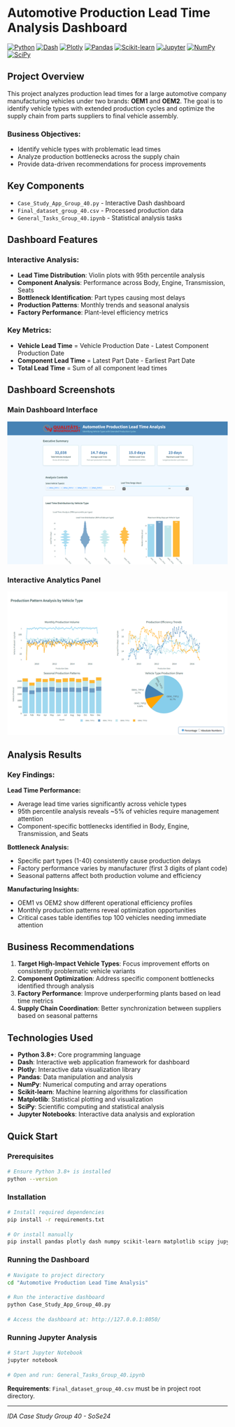 # Automotive Production Lead Time Analysis Dashboard

[![Python](https://img.shields.io/badge/Python-3.8+-blue.svg)](https://python.org)
[![Dash](https://img.shields.io/badge/Dash-Interactive_Dashboard-brightgreen.svg)](https://dash.plotly.com)
[![Plotly](https://img.shields.io/badge/Plotly-Interactive_Plots-blue.svg)](https://plotly.com)
[![Pandas](https://img.shields.io/badge/Pandas-Data_Analysis-orange.svg)](https://pandas.pydata.org)
[![Scikit-learn](https://img.shields.io/badge/Scikit--learn-Machine_Learning-green.svg)](https://scikit-learn.org)
[![Jupyter](https://img.shields.io/badge/Jupyter-Notebook-orange.svg)](https://jupyter.org)
[![NumPy](https://img.shields.io/badge/NumPy-Scientific_Computing-lightblue.svg)](https://numpy.org)
[![SciPy](https://img.shields.io/badge/SciPy-Statistical_Analysis-yellow.svg)](https://scipy.org)

## Project Overview

This project analyzes production lead times for a large automotive company manufacturing vehicles under two brands: **OEM1** and **OEM2**. The goal is to identify vehicle types with extended production cycles and optimize the supply chain from parts suppliers to final vehicle assembly.

### Business Objectives:
- Identify vehicle types with problematic lead times
- Analyze production bottlenecks across the supply chain
- Provide data-driven recommendations for process improvements

## Key Components

- `Case_Study_App_Group_40.py` - Interactive Dash dashboard
- `Final_dataset_group_40.csv` - Processed production data
- `General_Tasks_Group_40.ipynb` - Statistical analysis tasks

## Dashboard Features

### Interactive Analysis:
- **Lead Time Distribution**: Violin plots with 95th percentile analysis
- **Component Analysis**: Performance across Body, Engine, Transmission, Seats
- **Bottleneck Identification**: Part types causing most delays
- **Production Patterns**: Monthly trends and seasonal analysis
- **Factory Performance**: Plant-level efficiency metrics

### Key Metrics:
- **Vehicle Lead Time** = Vehicle Production Date - Latest Component Production Date
- **Component Lead Time** = Latest Part Date - Earliest Part Date
- **Total Lead Time** = Sum of all component lead times

## Dashboard Screenshots

### Main Dashboard Interface
![Dashboard Overview](Figures/app.png)

### Interactive Analytics Panel
![Analytics Panel](Figures/app2.png)

## Analysis Results

### Key Findings:

**Lead Time Performance:**
- Average lead time varies significantly across vehicle types
- 95th percentile analysis reveals ~5% of vehicles require management attention
- Component-specific bottlenecks identified in Body, Engine, Transmission, and Seats

**Bottleneck Analysis:**
- Specific part types (1-40) consistently cause production delays
- Factory performance varies by manufacturer (first 3 digits of plant code)
- Seasonal patterns affect both production volume and efficiency

**Manufacturing Insights:**
- OEM1 vs OEM2 show different operational efficiency profiles
- Monthly production patterns reveal optimization opportunities
- Critical cases table identifies top 100 vehicles needing immediate attention

## Business Recommendations

1. **Target High-Impact Vehicle Types**: Focus improvement efforts on consistently problematic vehicle variants
2. **Component Optimization**: Address specific component bottlenecks identified through analysis
3. **Factory Performance**: Improve underperforming plants based on lead time metrics
4. **Supply Chain Coordination**: Better synchronization between suppliers based on seasonal patterns

## Technologies Used

- **Python 3.8+**: Core programming language
- **Dash**: Interactive web application framework for dashboard
- **Plotly**: Interactive data visualization library
- **Pandas**: Data manipulation and analysis
- **NumPy**: Numerical computing and array operations
- **Scikit-learn**: Machine learning algorithms for classification
- **Matplotlib**: Statistical plotting and visualization
- **SciPy**: Scientific computing and statistical analysis
- **Jupyter Notebooks**: Interactive data analysis and exploration

## Quick Start

### Prerequisites
```bash
# Ensure Python 3.8+ is installed
python --version
```

### Installation
```bash
# Install required dependencies
pip install -r requirements.txt

# Or install manually
pip install pandas plotly dash numpy scikit-learn matplotlib scipy jupyter
```

### Running the Dashboard
```bash
# Navigate to project directory
cd "Automotive Production Lead Time Analysis"

# Run the interactive dashboard
python Case_Study_App_Group_40.py

# Access the dashboard at: http://127.0.0.1:8050/
```

### Running Jupyter Analysis
```bash
# Start Jupyter Notebook
jupyter notebook

# Open and run: General_Tasks_Group_40.ipynb
```

**Requirements**: `Final_dataset_group_40.csv` must be in project root directory.

---
*IDA Case Study Group 40 - SoSe24*
